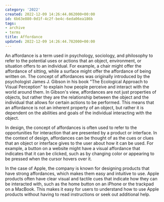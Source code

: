 ```yaml
---
category: '2022'
created: 2022-12-09 14:26:44.062000+00:00
id: 6b63e880-0d1f-4c2f-be4c-6eda06ea186b
tags:
- archive
- terms
title: Affordance
updated: 2022-12-09 14:26:44.782000+00:00
---
```

   
An affordance is a term used in psychology, sociology, and philosophy to refer to the potential uses or actions that an object, environment, or situation offers to an individual. For example, a chair might offer the affordance of sitting, while a surface might offer the affordance of being written on. The concept of affordances was originally introduced by the psychologist James J. Gibson in his book "The Ecological Approach to Visual Perception" to explain how people perceive and interact with the world around them. In Gibson's view, affordances are not just properties of objects, but rather they are the relationship between the object and the individual that allows for certain actions to be performed. This means that an affordance is not an inherent property of an object, but rather it is dependent on the abilities and goals of the individual interacting with the object.   
   
In design, the concept of affordances is often used to refer to the opportunities for interaction that are presented by a product or interface. In the context of design, affordances can be thought of as the cues or clues that an object or interface gives to the user about how it can be used. For example, a button on a website might have a visual affordance that indicates that it can be clicked, such as by changing color or appearing to be pressed when the cursor hovers over it.   
   
In the case of Apple, the company is known for designing products that have strong affordances, which makes them easy and intuitive to use. Apple products often have clear visual and tactile cues that indicate how they can be interacted with, such as the home button on an iPhone or the trackpad on a MacBook. This makes it easy for users to understand how to use Apple products without having to read instructions or seek out additional help.